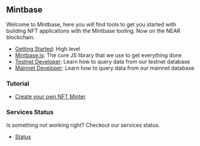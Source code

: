 ## Mintbase 

Welcome to Mintbase, here you will find tools to get you started with building NFT applications with the Mintbase tooling. Now on the NEAR blockchain.

- [Getting Started](https://docs.mintbase.io/dev/getting-started): High level
- [Mintbase.js](https://github.com/mintbase/mintbase-js): The core JS library that we use to get everything done
- [Testnet Developer](https://testnet.mintbase.io/developers): Learn how to query data from our testnet database
- [Mainnet Developer](https://www.mintbase.io/developers): Learn how to query data from our mainnet database

### Tutorial 

- [Create your own NFT Minter](https://www.youtube.com/watch?v=0HBIGcAARP8)


### Services Status

Is something not working right? Checkout our services status.

- [Status](https://github.com/Mintbase/status)

<!--

**Here are some ideas to get you started:**

🙋‍♀️ A short introduction - what is your organization all about?
🌈 Contribution guidelines - how can the community get involved?
👩‍💻 Useful resources - where can the community find your docs? Is there anything else the community should know?
🍿 Fun facts - what does your team eat for breakfast?
🧙 Remember, you can do mighty things with the power of [Markdown](https://guides.github.com/features/mastering-markdown/)
-->
